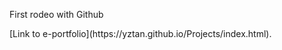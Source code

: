 <p>
First rodeo with Github
</p>
[Link to e-portfolio](https://yztan.github.io/Projects/index.html).
